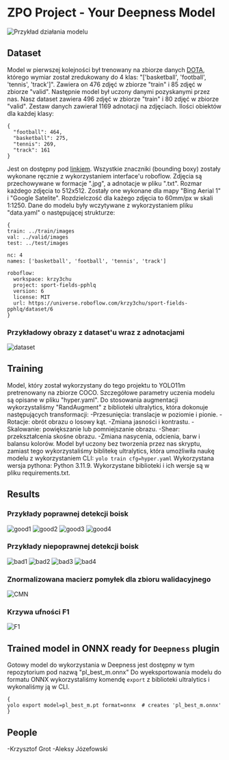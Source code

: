 # ZPO Project - Your Deepness Model
![Przykład działania modelu](readme/example0.jpeg)

## Dataset
Model w pierwszej kolejności był trenowany na zbiorze danych [DOTA](https://captain-whu.github.io/DOTA/index.html), którego wymiar został zredukowany do 4 klas: "['basketball', 'football', 'tennis', 'track']". Zawiera on 476 zdjęć w zbiorze "train" i 85 zdjęć w zbiorze "valid". 
Następnie model był uczony danymi pozyskanymi przez nas. Nasz dataset zawiera 496 zdjęć w zbiorze "train" i 80 zdjęć w zbiorze "valid". Zestaw danych zawierał 1169 adnotacji na zdjęciach. Ilości obiektów dla każdej klasy:

```
{
  "football": 464,
  "basketball": 275,
  "tennis": 269,
  "track": 161
}
```

 Jest on dostępny pod [linkiem](https://universe.roboflow.com/krzy3chu/sport-fields-pphlq/dataset/6). Wszystkie znaczniki (bounding boxy) zostały wykonane ręcznie z wykorzystaniem interface'u roboflow. Zdjęcia są przechowywane w formacje ".jpg", a adnotacje w pliku ".txt". Rozmar każdego zdjęcia to 512x512. Zostały one wykonane dla mapy "Bing Aerial 1" i "Google Satelite". Rozdzielczość dla każego zdjęcia to 60mm/px w skali 1:1250. Dane do modelu były wczytywane z wykorzystaniem pliku "data.yaml" o następującej strukturze:

```
{
train: ../train/images
val: ../valid/images
test: ../test/images

nc: 4
names: ['basketball', 'football', 'tennis', 'track']

roboflow:
  workspace: krzy3chu
  project: sport-fields-pphlq
  version: 6
  license: MIT
  url: https://universe.roboflow.com/krzy3chu/sport-fields-pphlq/dataset/6
}
```
### Przykładowy obrazy z dataset'u wraz z adnotacjami
![dataset](model_from_our_data/runs/detect/train5/train_batch0.jpg)

## Training
Model, który został wykorzystany do tego projektu to YOLO11m pretrenowany na zbiorze COCO. Szczegółowe parametry uczenia modelu są opisane w pliku "hyper.yaml". Do stosowania augmentacji wykorzystaliśmy "RandAugment" z biblioteki ultralytics, która dokonuje następujących transformacji:
-Przesunięcia: translacje w poziomie i pionie.
-Rotacje: obrót obrazu o losowy kąt.
-Zmiana jasności i kontrastu.
-Skalowanie: powiększanie lub pomniejszanie obrazu.
-Shear: przekształcenia skośne obrazu.
-Zmiana nasycenia, odcienia, barw i balansu kolorów.
Model był uczony bez tworzenia przez nas skryptu, zamiast tego wykorzystaliśmy biblitekę ultralytics, która umożliwiła naukę modelu z wykorzystaniem CLI: `yolo train cfg=hyper.yaml`
Wykorzystana wersja pythona: Python 3.11.9.
Wykorzystane biblioteki i ich wersje są w pliku requirements.txt.


## Results
### Przykłady poprawnej detekcji boisk
![good1](readme/example_good1.jpg)
![good2](readme/example_good2.jpg)
![good3](readme/example_good3.jpg)
![good4](readme/example_good4.jpg)

### Przykłady niepoprawnej detekcji boisk
![bad1](readme/example_bad1.jpg)
![bad2](readme/example_bad2.jpg)
![bad3](readme/example_bad3.jpg)
![bad4](readme/example_bad4.jpg)

### Znormalizowana macierz pomyłek dla zbioru walidacyjnego
![CMN](model_from_our_data/runs/detect/train5/confusion_matrix_normalized.png)

### Krzywa ufności F1
![F1](model_from_our_data/runs/detect/train5/F1_curve.png)


## Trained model in ONNX ready for `Deepness` plugin
Gotowy model do wykorzystania w Deepness jest dostępny w tym repozytorium pod nazwą "pl_best_m.onnx"
Do wyeksportowania modelu do formatu ONNX wykorzystaliśmy komendę `export` z biblioteki ultralytics i wykonaliśmy ją w CLI.
```
{
yolo export model=pl_best_m.pt format=onnx  # creates 'pl_best_m.onnx'
}
```

## People
-Krzysztof Grot
-Aleksy Józefowski
